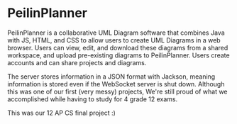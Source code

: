 # PeilinPlanner
PeilinPlanner is a collaborative UML Diagram software that combines Java with JS, HTML, and CSS to allow users to create UML Diagrams in a web browser. Users can view, edit, and download these diagrams from a shared workspace, and upload pre-existing diagrams to PeilinPlanner. Users create accounts and can share projects and diagrams. 

The server stores information in a JSON format with Jackson, meaning information is stored even if the WebSocket server is shut down. Although this was one of our first (very messy) projects, We're still proud of what we accomplished while having to study for 4 grade 12 exams.

This was our 12 AP CS final project :)
